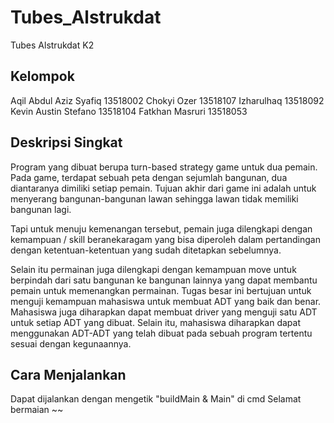 # Tubes_Alstrukdat
Tubes Alstrukdat K2

## Kelompok
Aqil Abdul Aziz Syafiq	13518002
Chokyi Ozer			    13518107
Izharulhaq			    13518092
Kevin Austin Stefano	13518104
Fatkhan Masruri		    13518053

## Deskripsi Singkat
Program yang dibuat berupa turn-based strategy game untuk dua pemain. Pada game, terdapat sebuah peta dengan sejumlah bangunan, dua diantaranya dimiliki setiap pemain. Tujuan akhir dari game ini adalah untuk menyerang bangunan-bangunan lawan sehingga lawan tidak memiliki bangunan lagi.

Tapi untuk menuju kemenangan tersebut, pemain juga dilengkapi dengan kemampuan / skill beranekaragam yang bisa diperoleh dalam pertandingan dengan ketentuan-ketentuan yang sudah ditetapkan sebelumnya.

Selain itu permainan juga dilengkapi dengan kemampuan move untuk berpindah dari satu bangunan ke bangunan lainnya yang dapat membantu pemain untuk memenangkan permainan.
Tugas besar ini bertujuan untuk menguji kemampuan mahasiswa untuk membuat ADT yang baik dan benar. Mahasiswa juga diharapkan dapat membuat driver yang menguji satu ADT untuk setiap ADT yang dibuat. Selain itu, mahasiswa diharapkan dapat menggunakan ADT-ADT yang telah dibuat pada sebuah program tertentu sesuai dengan kegunaannya.


## Cara Menjalankan
Dapat dijalankan dengan mengetik "buildMain & Main" di cmd
Selamat bermaian ~~
